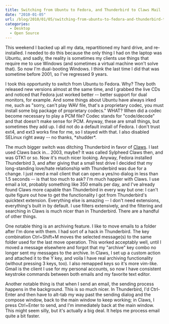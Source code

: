 ```yaml
---
title: Switching from Ubuntu to Fedora, and Thunderbird to Claws Mail
date: "2010-01-05"
url: /blog/2010/01/05/switching-from-ubuntu-to-fedora-and-thunderbird-to-claws-mail/
categories:
  - Desktop
  - Open Source
---
```

This weekend I backed up all my data, repartitioned my hard drive, and re-installed. I needed to do this because the only thing I had on the laptop was Ubuntu, and sadly, the reality is sometimes my clients use things that require me to use Windows (and sometimes a virtual machine won't solve that). So now I'm dual-booting Windows. I think the last time I did that was sometime before 2001, so I've regressed 9 years.

I took this opportunity to switch from Ubuntu to Fedora. Why? They both released new versions almost at the same time, and I grabbed the live CDs and noticed that Fedora just worked better -- better support for dual monitors, for example. And some things about Ubuntu have always irked me, such as "sorry, can't play WAV file, that's a proprietary codec, you must install some big package of proprietary codecs." WHAT? When did a codec become necessary to play a PCM file? Codec stands for "code/decode" and that doesn't make sense for PCM. Anyway, these are small things, but sometimes they add up. I did not do a default install of Fedora. I don't trust ext4, and ext3 works fine for me, so I stayed with that. I also disabled SELinux right away -- no thanks, \*shudder\*.

The much bigger switch was ditching Thunderbird in favor of [Claws][1]. I last used Claws back in&#8230; 2003, maybe? It was called Sylpheed Claws then, and was GTK1 or so. Now it's much nicer looking. Anyway, Fedora installed Thunderbird 3, and after giving that a small test drive I decided that my long-standing love/hate relationship with Thunderbird was due for a change. I just need a mail client that can open a yes/no dialog in less than 1.5 seconds -- is that too much to ask? I'm much happier with Claws. I use email a lot, probably something like 350 emails per day, and I've already found Claws more capable than Thunderbird in every way but one: I can't quite figure out how to get the functionality I got from Thunderbird's quicktext extension. Everything else is amazing -- I don't need extensions, everything's built in by default. I use filters extensively, and the filtering and searching in Claws is much nicer than in Thunderbird. There are a handful of other things.

One notable thing is an archiving feature. I like to move emails to a folder after I'm done with them. I had sort of a hack in Thunderbird. The key combination Ctrl+Shift+M moves the selected message(s) to the same folder used for the last move operation. This worked acceptably well, until I moved a message elsewhere and forgot that my "archive" key combo no longer sent my messages to the archive. In Claws, I set up a custom action and attached it to the Y key, and voila I have real archiving functionality (without pressing 3 keys, too). I also remapped keys so it's more vim-like. Gmail is the client I use for my personal accounts, so now I have consistent keystroke commands between both emails and my favorite text editor.

Another notable thing is that when I send an email, the sending process happens in the background. This is so much nicer. In Thunderbird, I'd Ctrl-Enter and then have to alt-tab my way past the sending dialog and the compose window, back to the main window to keep working; in Claws, I press Ctrl+Enter to send, and I'm immediately back at the main window. This might seem silly, but it's actually a big deal. It helps me process email quite a bit faster.

 [1]: http://www.claws-mail.org/
